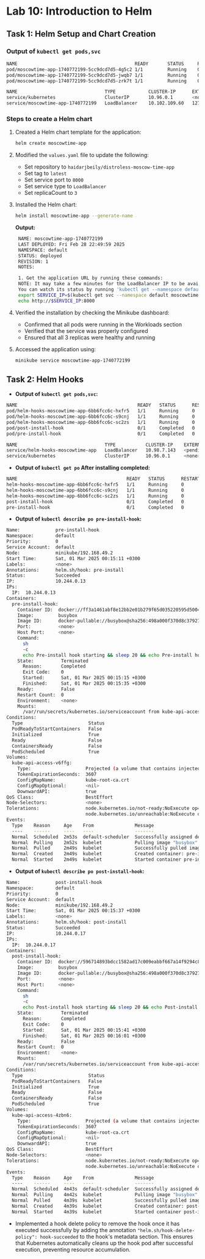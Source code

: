 # Lab 10: Introduction to Helm

## Task 1: Helm Setup and Chart Creation

### Output of `kubectl get pods,svc`

```bash
NAME                                           READY       STATUS     RESTARTS AGE
pod/moscowtime-app-1740772199-5cc9dcd7d5-4g5c2 1/1         Running    0         2m1s
pod/moscowtime-app-1740772199-5cc9dcd7d5-jwqb7 1/1         Running    0         2m1s
pod/moscowtime-app-1740772199-5cc9dcd7d5-zrk7t 1/1         Running    0         2m1s

NAME                                TYPE            CLUSTER-IP      EXTERNAL-IP         PORT(S)         AGE
service/kubernetes                  ClusterIP       10.96.0.1       <none>              443/TCP         71m
service/moscowtime-app-1740772199   LoadBalancer    10.102.109.60   127.0.0.1           8000:30505/TCP  2m1s
```

### Steps to create a Helm chart

1. Created a Helm chart template for the application:

   ```bash
   helm create moscowtime-app
   ```

2. Modified the `values.yaml` file to update the following:

   - Set repository to `haidarjbeily/distroless-moscow-time-app`
   - Set tag to `latest`
   - Set service port to `8000`
   - Set service type to `LoadBalancer`
   - Set replicaCount to `3`

3. Installed the Helm chart:

   ```bash
   helm install moscowtime-app --generate-name
   ```

   **Output:**

   ```bash
    NAME: moscowtime-app-1740772199
    LAST DEPLOYED: Fri Feb 28 22:49:59 2025
    NAMESPACE: default
    STATUS: deployed
    REVISION: 1
    NOTES:

    1. Get the application URL by running these commands:
    NOTE: It may take a few minutes for the LoadBalancer IP to be available.
    You can watch its status by running 'kubectl get --namespace default svc -w moscowtime-app-1740772199'
    export SERVICE_IP=$(kubectl get svc --namespace default moscowtime-app-1740772199 --template "{{ range (index .status.loadBalancer.ingress 0) }}{{.}}{{ end }}")
    echo http://$SERVICE_IP:8000
   ```

4. Verified the installation by checking the Minikube dashboard:

   - Confirmed that all pods were running in the Workloads section
   - Verified that the service was properly configured
   - Ensured that all 3 replicas were healthy and running

5. Accessed the application using:

   ```bash
   minikube service moscowtime-app-1740772199
   ```

## Task 2: Helm Hooks

- **Output of `kubectl get pods,svc`:**

```bash
NAME                                            READY   STATUS      RESTARTS   AGE
pod/helm-hooks-moscowtime-app-6bb6fcc6c-hxfr5   1/1     Running     0          82s
pod/helm-hooks-moscowtime-app-6bb6fcc6c-s9cnj   1/1     Running     0          82s
pod/helm-hooks-moscowtime-app-6bb6fcc6c-sc2zs   1/1     Running     0          82s
pod/post-install-hook                           0/1     Completed   0          82s
pod/pre-install-hook                            0/1     Completed   0          108s

NAME                                TYPE           CLUSTER-IP    EXTERNAL-IP   PORT(S)          AGE
service/helm-hooks-moscowtime-app   LoadBalancer   10.98.7.143   <pending>     8000:31366/TCP   82s
service/kubernetes                  ClusterIP      10.96.0.1     <none>        443/TCP          12m
```

- **Output of `kubectl get po` After installing  completed:**

```bash
NAME                                        READY   STATUS      RESTARTS   AGE
helm-hooks-moscowtime-app-6bb6fcc6c-hxfr5   1/1     Running     0          39s
helm-hooks-moscowtime-app-6bb6fcc6c-s9cnj   1/1     Running     0          39s
helm-hooks-moscowtime-app-6bb6fcc6c-sc2zs   1/1     Running     0          39s
post-install-hook                           0/1     Completed   0          39s
pre-install-hook                            0/1     Completed   0          65s
```

- **Output of `kubectl describe po pre-install-hook`:**

```bash
Name:             pre-install-hook
Namespace:        default
Priority:         0
Service Account:  default
Node:             minikube/192.168.49.2
Start Time:       Sat, 01 Mar 2025 00:15:11 +0300
Labels:           <none>
Annotations:      helm.sh/hook: pre-install
Status:           Succeeded
IP:               10.244.0.13
IPs:
  IP:  10.244.0.13
Containers:
  pre-install-hook:
    Container ID:  docker://ff3a1461abf8e12bb2e01b279f65d035220595d5004001e5350ac1a14d4f0727
    Image:         busybox
    Image ID:      docker-pullable://busybox@sha256:498a000f370d8c37927118ed80afe8adc38d1edcbfc071627d17b25c88efcab0
    Port:          <none>
    Host Port:     <none>
    Command:
      sh
      -c
      echo Pre-install hook starting && sleep 20 && echo Pre-install hook complete
    State:          Terminated
      Reason:       Completed
      Exit Code:    0
      Started:      Sat, 01 Mar 2025 00:15:15 +0300
      Finished:     Sat, 01 Mar 2025 00:15:35 +0300
    Ready:          False
    Restart Count:  0
    Environment:    <none>
    Mounts:
      /var/run/secrets/kubernetes.io/serviceaccount from kube-api-access-v6ffg (ro)
Conditions:
  Type                        Status
  PodReadyToStartContainers   False 
  Initialized                 True 
  Ready                       False 
  ContainersReady             False 
  PodScheduled                True 
Volumes:
  kube-api-access-v6ffg:
    Type:                    Projected (a volume that contains injected data from multiple sources)
    TokenExpirationSeconds:  3607
    ConfigMapName:           kube-root-ca.crt
    ConfigMapOptional:       <nil>
    DownwardAPI:             true
QoS Class:                   BestEffort
Node-Selectors:              <none>
Tolerations:                 node.kubernetes.io/not-ready:NoExecute op=Exists for 300s
                             node.kubernetes.io/unreachable:NoExecute op=Exists for 300s
Events:
  Type    Reason     Age    From               Message
  ----    ------     ----   ----               -------
  Normal  Scheduled  2m53s  default-scheduler  Successfully assigned default/pre-install-hook to minikube
  Normal  Pulling    2m52s  kubelet            Pulling image "busybox"
  Normal  Pulled     2m49s  kubelet            Successfully pulled image "busybox" in 3.491s (3.491s including waiting). Image size: 4042190 bytes.
  Normal  Created    2m49s  kubelet            Created container: pre-install-hook
  Normal  Started    2m49s  kubelet            Started container pre-install-hook
```

- **Output of `kubectl describe po post-install-hook`:**

```bash
Name:             post-install-hook
Namespace:        default
Priority:         0
Service Account:  default
Node:             minikube/192.168.49.2
Start Time:       Sat, 01 Mar 2025 00:15:37 +0300
Labels:           <none>
Annotations:      helm.sh/hook: post-install
Status:           Succeeded
IP:               10.244.0.17
IPs:
  IP:  10.244.0.17
Containers:
  post-install-hook:
    Container ID:  docker://596714893bdcc1582ad17c009eabbf667a14f9294c801cee48a20d1a4323e4b9
    Image:         busybox
    Image ID:      docker-pullable://busybox@sha256:498a000f370d8c37927118ed80afe8adc38d1edcbfc071627d17b25c88efcab0
    Port:          <none>
    Host Port:     <none>
    Command:
      sh
      -c
      echo Post-install hook starting && sleep 20 && echo Post-install hook complete
    State:          Terminated
      Reason:       Completed
      Exit Code:    0
      Started:      Sat, 01 Mar 2025 00:15:41 +0300
      Finished:     Sat, 01 Mar 2025 00:16:01 +0300
    Ready:          False
    Restart Count:  0
    Environment:    <none>
    Mounts:
      /var/run/secrets/kubernetes.io/serviceaccount from kube-api-access-4zbn6 (ro)
Conditions:
  Type                        Status
  PodReadyToStartContainers   False 
  Initialized                 True 
  Ready                       False 
  ContainersReady             False 
  PodScheduled                True 
Volumes:
  kube-api-access-4zbn6:
    Type:                    Projected (a volume that contains injected data from multiple sources)
    TokenExpirationSeconds:  3607
    ConfigMapName:           kube-root-ca.crt
    ConfigMapOptional:       <nil>
    DownwardAPI:             true
QoS Class:                   BestEffort
Node-Selectors:              <none>
Tolerations:                 node.kubernetes.io/not-ready:NoExecute op=Exists for 300s
                             node.kubernetes.io/unreachable:NoExecute op=Exists for 300s
Events:
  Type    Reason     Age    From               Message
  ----    ------     ----   ----               -------
  Normal  Scheduled  4m43s  default-scheduler  Successfully assigned default/post-install-hook to minikube
  Normal  Pulling    4m42s  kubelet            Pulling image "busybox"
  Normal  Pulled     4m39s  kubelet            Successfully pulled image "busybox" in 2.905s (2.905s including waiting). Image size: 4042190 bytes.
  Normal  Created    4m39s  kubelet            Created container: post-install-hook
  Normal  Started    4m39s  kubelet            Started container post-install-hook
```

- Implemented a hook delete policy to remove the hook once it has executed successfully by adding the annotation `"helm.sh/hook-delete-policy": hook-succeeded` to the hook's metadata section. This ensures that Kubernetes automatically cleans up the hook pod after successful execution, preventing resource accumulation.
